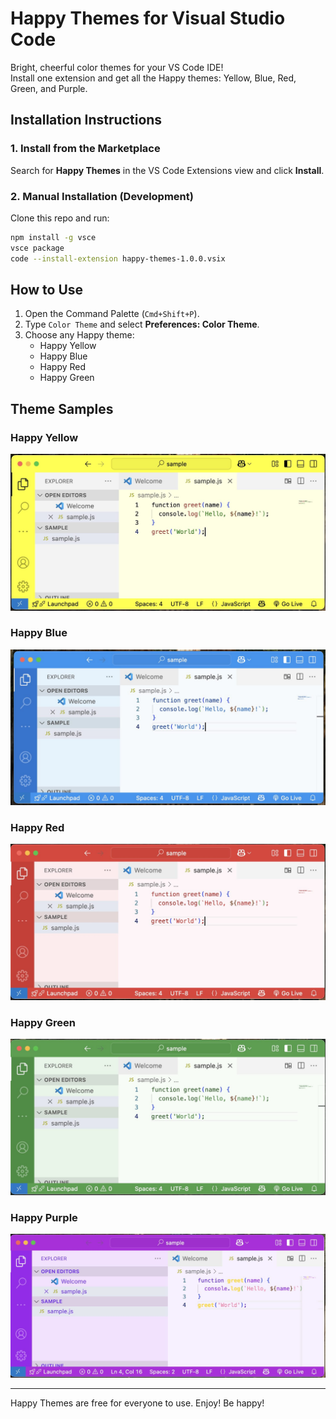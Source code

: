 # Happy Themes for Visual Studio Code

Bright, cheerful color themes for your VS Code IDE!  
Install one extension and get all the Happy themes: Yellow, Blue, Red, Green, and Purple.

## Installation Instructions

### 1. Install from the Marketplace

Search for **Happy Themes** in the VS Code Extensions view and click **Install**.

### 2. Manual Installation (Development)

Clone this repo and run:

```bash
npm install -g vsce
vsce package
code --install-extension happy-themes-1.0.0.vsix
```

## How to Use

1. Open the Command Palette (`Cmd+Shift+P`).
2. Type `Color Theme` and select **Preferences: Color Theme**.
3. Choose any Happy theme:  
   - Happy Yellow  
   - Happy Blue  
   - Happy Red  
   - Happy Green  

## Theme Samples

### Happy Yellow

![Happy Yellow Sample](samples/happy-yellow-sample.jpg)

### Happy Blue

![Happy Blue Sample](samples/happy-blue-sample.jpg)

### Happy Red

![Happy Red Sample](samples/happy-red-sample.jpg)

### Happy Green

![Happy Green Sample](samples/happy-green-sample.jpg)

### Happy Purple

![Happy Purple Sample](samples/happy-purple-sample.jpg)

---

Happy Themes are free for everyone to use. Enjoy! Be happy!